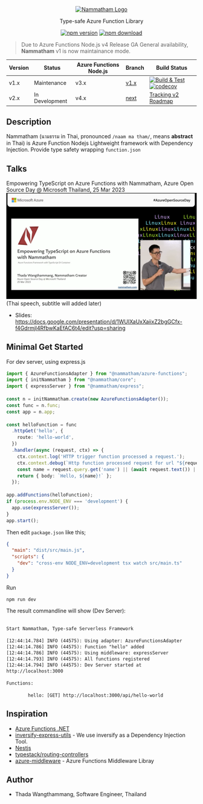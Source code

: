 
<p align="center">
  <a href="http://thadaw.com/" target="blank"><img src="https://i.ibb.co/QmTh7x4/Nammatham-Logo-v2.png" width="120" alt="Nammatham Logo" /></a>
</p>

<p align="center">
Type-safe Azure Function Library 
</p>

<p align="center"><a href="https://www.npmjs.com/package/nammatham"><img src="https://img.shields.io/npm/v/nammatham" alt="npm version"></a> <a href="https://www.npmjs.com/package/nammatham"><img src="https://img.shields.io/npm/dt/nammatham" alt="npm download"></a></p>


> Due to Azure Functions Node.js v4 Release GA General availability, **Nammatham** v1 is now maintainance mode.

| Version | Status         | Azure Functions Node.js | Branch       | Build Status                                                                                                                                                                                                                                                                                                          |
| ------- | -------------- | ----------------------- | ------------ | --------------------------------------------------------------------------------------------------------------------------------------------------------------------------------------------------------------------------------------------------------------------------------------------------------------------- |
| v1.x    | Maintenance    | v3.x                    | [v1.x][v1.x] | [![Build & Test](https://github.com/thaitype/nammatham/actions/workflows/test.yml/badge.svg)](https://github.com/thaitype/nammatham/actions/workflows/test.yml) [![codecov](https://codecov.io/gh/mildronize/nammatham/branch/main/graph/badge.svg?token=Y7ZMDKFPAN)](https://codecov.io/gh/mildronize/nammatham) |
| v2.x    | In Development | v4.x                    | [next][next] | [Tracking v2 Roadmap](https://github.com/thaitype/nammatham/issues?q=is%3Aissue+is%3Aopen+label%3Afunc-v4)                                                                                                                                                                                                            |

[v1.x]: https://github.com/thaitype/nammatham/tree/v1.x
[next]: https://github.com/thaitype/nammatham/tree/next


## Description
Nammatham (นามธรรม in Thai, pronounced `/naam ma tham/`, means **abstract** in Thai) is Azure Function Nodejs Lightweight framework with Dependency Injection. Provide type safety wrapping `function.json`

## Talks 
Empowering TypeScript on Azure Functions with Nammatham, Azure Open Source Day @ Microsoft Thailand, 25 Mar 2023
[![](docs/imgs/azure-open-source-day-2023.png)](https://www.youtube.com/watch?v=n6B4-5Lt2h0) (Thai speech, subtitle will added later)
- Slides: https://docs.google.com/presentation/d/1WUIXaUxXaiixZ2bgGCfx-f4Gdrmjl4RfbwKaEfAC6t4/edit?usp=sharing

## Minimal Get Started

For dev server, using express.js

```typescript
import { AzureFunctionsAdapter } from "@nammatham/azure-functions";
import { initNammatham } from "@nammatham/core";
import { expressServer } from "@nammatham/express";

const n = initNammatham.create(new AzureFunctionsAdapter());
const func = n.func;
const app = n.app;

const helloFunction = func
  .httpGet('hello', {
    route: 'hello-world',
  })
  .handler(async (request, ctx) => {
    ctx.context.log('HTTP trigger function processed a request.');
    ctx.context.debug(`Http function processed request for url "${request.url}"`);
    const name = request.query.get('name') || (await request.text()) || 'world';
    return { body: `Hello, ${name}!` };
  });

app.addFunctions(helloFunction);
if (process.env.NODE_ENV === 'development') {
  app.use(expressServer());
}
app.start();
```

Then edit `package.json` like this;

```json
{
  "main": "dist/src/main.js",
  "scripts": {
    "dev": "cross-env NODE_ENV=development tsx watch src/main.ts"
  }
}
```

Run 

```
npm run dev
```

The result commandline will show (Dev Server): 

```

Start Nammatham, Type-safe Serverless Framework

[12:44:14.784] INFO (44575): Using adapter: AzureFunctionsAdapter
[12:44:14.786] INFO (44575): Function "hello" added
[12:44:14.786] INFO (44575): Using middleware: expressServer
[12:44:14.793] INFO (44575): All functions registered
[12:44:14.794] INFO (44575): Dev Server started at http://localhost:3000

Functions:

        hello: [GET] http://localhost:3000/api/hello-world
```

<!-- ## What's different with Azure Functions v4 (Official Library) -->

## Inspiration 
- [Azure Functions .NET](https://learn.microsoft.com/en-us/azure/azure-functions/create-first-function-cli-csharp?tabs=azure-cli%2Cin-process)
- [inversify-express-utils](https://github.com/inversify/inversify-express-utils) - We use inversify as a Dependency Injection Tool.
- [Nestjs](https://nestjs.com/)
- [typestack/routing-controllers](https://github.com/typestack/routing-controllers)
- [azure-middleware](https://github.com/emanuelcasco/azure-middleware) - Azure Functions Middleware Libray

## Author
- Thada Wangthammang, Software Engineer, Thailand